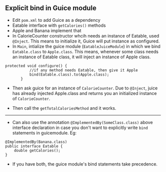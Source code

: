 ## Explicit bind in Guice module
- Edit `pom.xml` to add Guice as a dependency
- Eatable interface with `getCalories()` methods 
- Apple and Banana implement that
- In CalorieCounter constructor whcih needs an instance of Eatable, used `@Inject`. This means to initialize it, Guice will put instance as configured.
- In `Main`, intialize the guice module (`EatableJuiceModule`) in which we bind `Eatable.class` to `Apple.class`. This means, whenever some class needs an instance of Eatable class, it will inject an instance of Apple class.
```
protected void configure() {
           //if any method needs Eatable, then give it Apple
           bind(Eatable.class).to(Apple.class);
       }
```
- Then ask guice for an instance of `CalorieCounter`. Due to `@Inject`, juice has already injected Apple.class and returns you an initialized instance of `CalorieCounter`.

- Then call the `getTotalCaloriesMethod` and it works.
 
----------
- Can also use the annotation `@ImplementedBy(SomeClass.class)` above interface declaration in case you don't want to explicitly write `bind` statements in guicemodule. Eg:
```
@ImplementedBy(Banana.class)
public interface Eatable {
    double getCalories();
}
```

- If you have both, the guice module's bind statements take precedence.

    
